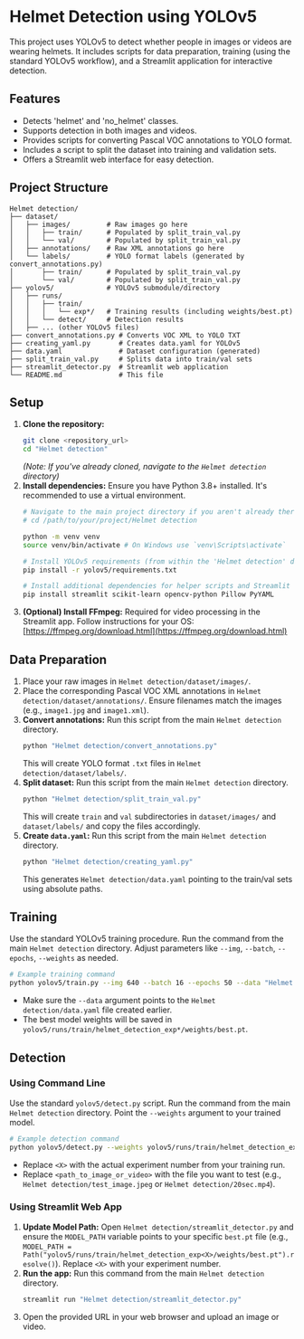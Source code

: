 # Helmet Detection using YOLOv5

This project uses YOLOv5 to detect whether people in images or videos are wearing helmets. It includes scripts for data preparation, training (using the standard YOLOv5 workflow), and a Streamlit application for interactive detection.

## Features

*   Detects 'helmet' and 'no_helmet' classes.
*   Supports detection in both images and videos.
*   Provides scripts for converting Pascal VOC annotations to YOLO format.
*   Includes a script to split the dataset into training and validation sets.
*   Offers a Streamlit web interface for easy detection.

## Project Structure

```
Helmet detection/
├── dataset/
│   ├── images/         # Raw images go here
│   │   ├── train/      # Populated by split_train_val.py
│   │   └── val/        # Populated by split_train_val.py
│   ├── annotations/    # Raw XML annotations go here
│   └── labels/         # YOLO format labels (generated by convert_annotations.py)
│       ├── train/      # Populated by split_train_val.py
│       └── val/        # Populated by split_train_val.py
├── yolov5/             # YOLOv5 submodule/directory
│   ├── runs/
│   │   ├── train/
│   │   │   └── exp*/   # Training results (including weights/best.pt)
│   │   └── detect/     # Detection results
│   ├── ... (other YOLOv5 files)
├── convert_annotations.py # Converts VOC XML to YOLO TXT
├── creating_yaml.py       # Creates data.yaml for YOLOv5
├── data.yaml              # Dataset configuration (generated)
├── split_train_val.py     # Splits data into train/val sets
├── streamlit_detector.py  # Streamlit web application
└── README.md              # This file
```

## Setup

1.  **Clone the repository:**
    ```bash
    git clone <repository_url>
    cd "Helmet detection"
    ```
    *(Note: If you've already cloned, navigate to the `Helmet detection` directory)*
2.  **Install dependencies:** Ensure you have Python 3.8+ installed. It's recommended to use a virtual environment.
    ```bash
    # Navigate to the main project directory if you aren't already there
    # cd /path/to/your/project/Helmet detection

    python -m venv venv
    source venv/bin/activate # On Windows use `venv\Scripts\activate`

    # Install YOLOv5 requirements (from within the 'Helmet detection' directory)
    pip install -r yolov5/requirements.txt

    # Install additional dependencies for helper scripts and Streamlit
    pip install streamlit scikit-learn opencv-python Pillow PyYAML
    ```
3.  **(Optional) Install FFmpeg:** Required for video processing in the Streamlit app. Follow instructions for your OS: [https://ffmpeg.org/download.html](https://ffmpeg.org/download.html)

## Data Preparation

1.  Place your raw images in `Helmet detection/dataset/images/`.
2.  Place the corresponding Pascal VOC XML annotations in `Helmet detection/dataset/annotations/`. Ensure filenames match the images (e.g., `image1.jpg` and `image1.xml`).
3.  **Convert annotations:** Run this script from the main `Helmet detection` directory.
    ```bash
    python "Helmet detection/convert_annotations.py"
    ```
    This will create YOLO format `.txt` files in `Helmet detection/dataset/labels/`.
4.  **Split dataset:** Run this script from the main `Helmet detection` directory.
    ```bash
    python "Helmet detection/split_train_val.py"
    ```
    This will create `train` and `val` subdirectories in `dataset/images/` and `dataset/labels/` and copy the files accordingly.
5.  **Create `data.yaml`:** Run this script from the main `Helmet detection` directory.
    ```bash
    python "Helmet detection/creating_yaml.py"
    ```
    This generates `Helmet detection/data.yaml` pointing to the train/val sets using absolute paths.

## Training

Use the standard YOLOv5 training procedure. Run the command from the main `Helmet detection` directory. Adjust parameters like `--img`, `--batch`, `--epochs`, `--weights` as needed.

```bash
# Example training command
python yolov5/train.py --img 640 --batch 16 --epochs 50 --data "Helmet detection/data.yaml" --weights yolov5s.pt --project yolov5/runs/train --name helmet_detection_exp
```
*   Make sure the `--data` argument points to the `Helmet detection/data.yaml` file created earlier.
*   The best model weights will be saved in `yolov5/runs/train/helmet_detection_exp*/weights/best.pt`.

## Detection

### Using Command Line

Use the standard `yolov5/detect.py` script. Run the command from the main `Helmet detection` directory. Point the `--weights` argument to your trained model.

```bash
# Example detection command
python yolov5/detect.py --weights yolov5/runs/train/helmet_detection_exp<X>/weights/best.pt --source <path_to_image_or_video> --project yolov5/runs/detect --name helmet_results
```
*   Replace `<X>` with the actual experiment number from your training run.
*   Replace `<path_to_image_or_video>` with the file you want to test (e.g., `Helmet detection/test_image.jpeg` or `Helmet detection/20sec.mp4`).

### Using Streamlit Web App

1.  **Update Model Path:** Open `Helmet detection/streamlit_detector.py` and ensure the `MODEL_PATH` variable points to your specific `best.pt` file (e.g., `MODEL_PATH = Path("yolov5/runs/train/helmet_detection_exp<X>/weights/best.pt").resolve()`). Replace `<X>` with your experiment number.
2.  **Run the app:** Run this command from the main `Helmet detection` directory.
    ```bash
    streamlit run "Helmet detection/streamlit_detector.py"
    ```
3.  Open the provided URL in your web browser and upload an image or video.
